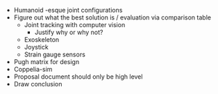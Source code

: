 - Humanoid -esque joint configurations
- Figure out what the best solution is / evaluation via comparison table
  - Joint tracking with computer vision
    - Justify why or why not?
  - Exoskeleton
  - Joystick
  - Strain gauge sensors
- Pugh matrix for design
- Coppelia-sim
- Proposal document should only be high level
- Draw conclusion